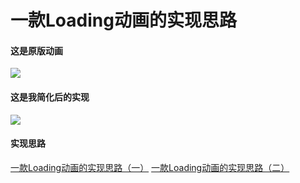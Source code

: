 # 一款Loading动画的实现思路

#### 这是原版动画
![](http://upload-images.jianshu.io/upload_images/1013170-f4ff25b49b577aee.gif?imageMogr2/auto-orient/strip)

#### 这是我简化后的实现
![](http://upload-images.jianshu.io/upload_images/1013170-7e91e5afe24074b9.gif?imageMogr2/auto-orient/strip)

#### 实现思路
[一款Loading动画的实现思路（一）](http://www.jianshu.com/p/1c6a2de68753)
[一款Loading动画的实现思路（二）](http://www.jianshu.com/p/0dac1208a7ad)

